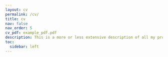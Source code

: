 ```yaml
---
layout: cv
permalink: /cv/
title: cv
nav: false
nav_order: 5
cv_pdf: example_pdf.pdf
description: This is a more or less extensive description of all my professional activities. But, you can also find a summarised description in pdf form on the top of the page.
toc:
  sidebar: left
---
```

